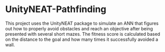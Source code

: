 # UnityNEAT-Pathfinding

This project uses the UnityNEAT package to simulate an ANN that figures out how to properly avoid obstacles and reach an objective after being presented with several short mazes. The fitness score is calculated based on the distance to the goal and how many times it successfully avoided a wall. 
